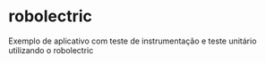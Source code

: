 # robolectric
Exemplo de aplicativo com teste de instrumentação e teste unitário utilizando o robolectric
